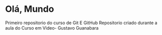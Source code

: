 # Olá, Mundo
Primeiro repositorio do curso de Git E GitHub
Repositorio criado durante a aula do Curso em Video- Gustavo Guanabara